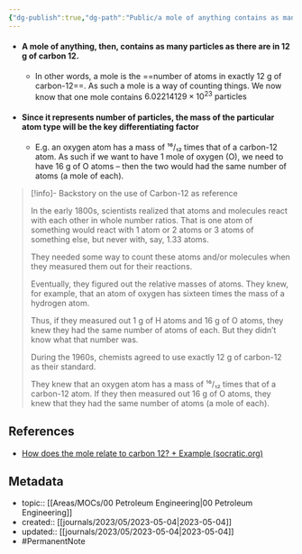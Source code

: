 ```yaml
---
{"dg-publish":true,"dg-path":"Public/a mole of anything contains as many particles as 12g of carbon-12.md","permalink":"/public/a-mole-of-anything-contains-as-many-particles-as-12g-of-carbon-12/","title":"a mole of anything contains as many particles as 12g of carbon-12","tags":["PermanentNote"],"updated":"2023-10-15T11:08:01.367+08:00"}
---
```



- #### A mole of anything, then, contains as many particles as there are in 12 g of carbon 12.
	- In other words, a mole is the ==number of atoms in exactly 12 g of carbon-12==. As such a mole is a way of counting things. We now know that one mole contains $6.02214129 \times 10^{23} \text{ particles}$
- #### Since it represents number of particles, the mass of the particular atom type will be the key differentiating factor
	- E.g. an oxygen atom has a mass of ¹⁶/₁₂ times that of a carbon-12 atom. As such if we want to have 1 mole of oxygen (O), we need to have 16 g of O atoms – then the two would had the same number of atoms (a mole of each).

> [!info]- Backstory on the use of Carbon-12 as reference
> 
> In the early 1800s, scientists realized that atoms and molecules react with each other in whole number ratios. That is one atom of something would react with 1 atom or 2 atoms or 3 atoms of something else, but never with, say, 1.33 atoms.
> 
> They needed some way to count these atoms and/or molecules when they measured them out for their reactions.
> 
> Eventually, they figured out the relative masses of atoms. They knew, for example, that an atom of oxygen has sixteen times the mass of a hydrogen atom.
> 
> Thus, if they measured out 1 g of H atoms and 16 g of O atoms, they knew they had the same number of atoms of each. But they didn’t know what that number was.
> 
> During the 1960s, chemists agreed to use exactly 12 g of carbon-12 as their standard.
> 
> They knew that an oxygen atom has a mass of ¹⁶/₁₂ times that of a carbon-12 atom. If they then measured out 16 g of O atoms, they knew that they had the same number of atoms (a mole of each).

## References
- [How does the mole relate to carbon 12? + Example (socratic.org)](https://socratic.org/questions/how-does-the-mole-relate-to-carbon-12)

## Metadata
- topic:: [[Areas/MOCs/00 Petroleum Engineering\|00 Petroleum Engineering]]
- created:: [[journals/2023/05/2023-05-04\|2023-05-04]]
- updated:: [[journals/2023/05/2023-05-04\|2023-05-04]]
- #PermanentNote 
